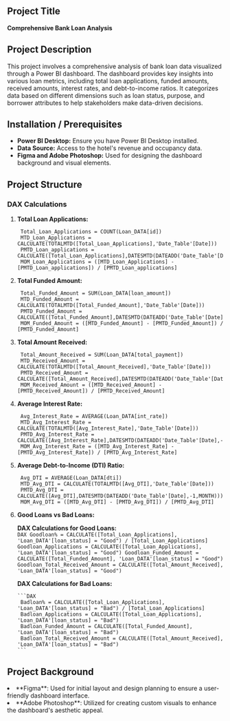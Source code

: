 ## Project Title
**Comprehensive Bank Loan Analysis**

## Project Description
This project involves a comprehensive analysis of bank loan data visualized through a Power BI dashboard. The dashboard provides key insights into various loan metrics, including total loan applications, funded amounts, received amounts, interest rates, and debt-to-income ratios. It categorizes data based on different dimensions such as loan status, purpose, and borrower attributes to help stakeholders make data-driven decisions.

## Installation / Prerequisites
- **Power BI Desktop:** Ensure you have Power BI Desktop installed.
- **Data Source:** Access to the hotel's revenue and occupancy data.
- **Figma and Adobe Photoshop:** Used for designing the dashboard background and visual elements.

## Project Structure
### DAX Calculations
1. **Total Loan Applications:**
   ```DAX
    Total_Loan_Applications = COUNT(Loan_DATA[id])
    MTD_Loan_Applications = CALCULATE(TOTALMTD([Total_Loan_Applications],'Date_Table'[Date]))
    PMTD_Loan_applications = CALCULATE([Total_Loan_Applications],DATESMTD(DATEADD('Date_Table'[Date],-1,MONTH)))
    MOM_Loan_Applications = ([MTD_Loan_Applications] - [PMTD_Loan_applications]) / [PMTD_Loan_applications]
   ```

2. **Total Funded Amount:**
   ```DAX
    Total_Funded_Amount = SUM(Loan_DATA[loan_amount])
    MTD_Funded_Amount = CALCULATE(TOTALMTD([Total_Funded_Amount],'Date_Table'[Date]))
    PMTD_Funded_Amount = CALCULATE([Total_Funded_Amount],DATESMTD(DATEADD('Date_Table'[Date],-1,MONTH)))
    MOM_Funded_Amount = ([MTD_Funded_Amount] - [PMTD_Funded_Amount]) / [PMTD_Funded_Amount]
   ```

3. **Total Amount Received:**
   ```DAX
    Total_Amount_Received = SUM(Loan_DATA[total_payment])
    MTD_Received_Amount = CALCULATE(TOTALMTD([Total_Amount_Received],'Date_Table'[Date]))
    PMTD_Received_Amount = CALCULATE([Total_Amount_Received],DATESMTD(DATEADD('Date_Table'[Date],-1,MONTH)))
    MOM_Received_Amount = ([MTD_Received_Amount] - [PMTD_Received_Amount]) / [PMTD_Received_Amount]
   ```

4. **Average Interest Rate:**
   ```DAX
    Avg_Interest_Rate = AVERAGE(Loan_DATA[int_rate])
    MTD_Avg_Interest_Rate = CALCULATE(TOTALMTD([Avg_Interest_Rate],'Date_Table'[Date]))
    PMTD_Avg_Interest_Rate = CALCULATE([Avg_Interest_Rate],DATESMTD(DATEADD('Date_Table'[Date],-1,MONTH)))
    MOM_Avg_Interest_Rate = ([MTD_Avg_Interest_Rate] - [PMTD_Avg_Interest_Rate]) / [PMTD_Avg_Interest_Rate]
   ```

5. **Average Debt-to-Income (DTI) Ratio:**
   ```DAX
    Avg_DTI = AVERAGE(Loan_DATA[dti])
    MTD_Avg_DTI = CALCULATE(TOTALMTD([Avg_DTI],'Date_Table'[Date]))
    PMTD_Avg_DTI = CALCULATE([Avg_DTI],DATESMTD(DATEADD('Date_Table'[Date],-1,MONTH)))
    MOM_Avg_DTI = ([MTD_Avg_DTI] - [PMTD_Avg_DTI]) / [PMTD_Avg_DTI]
   ```

6. **Good Loans vs Bad Loans:**
   
   **DAX Calculations for Good Loans:**   
       ```DAX
        Goodloan% = CALCULATE([Total_Loan_Applications], 'Loan_DATA'[loan_status] = "Good") / [Total_Loan_Applications]
        Goodloan_Applications = CALCULATE([Total_Loan_Applications], 'Loan_DATA'[loan_status] = "Good")
        Goodloan_Funded_Amount = CALCULATE([Total_Funded_Amount], 'Loan_DATA'[loan_status] = "Good")
        Goodloan_Total_Received_Amount = CALCULATE([Total_Amount_Received], 'Loan_DATA'[loan_status] = "Good")
       ```

   **DAX Calculations for Bad Loans:**
   
       ```DAX
        Badloan% = CALCULATE([Total_Loan_Applications], 'Loan_DATA'[loan_status] = "Bad") / [Total_Loan_Applications]
        Badloan_Applications = CALCULATE([Total_Loan_Applications], 'Loan_DATA'[loan_status] = "Bad")
        Badloan_Funded_Amount = CALCULATE([Total_Funded_Amount], 'Loan_DATA'[loan_status] = "Bad")
        Badloan_Total_Received_Amount = CALCULATE([Total_Amount_Received], 'Loan_DATA'[loan_status] = "Bad")
       ```

## Project Background
   <li>**Figma**: Used for initial layout and design planning to ensure a user-friendly dashboard interface.
   
   <li>**Adobe Photoshop**: Utilized for creating custom visuals to enhance the dashboard's aesthetic appeal.
